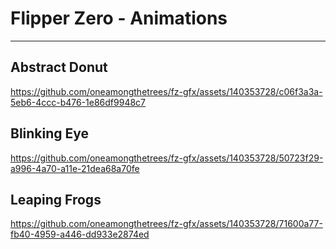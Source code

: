# Flipper Zero - Animations
---
## Abstract Donut
https://github.com/oneamongthetrees/fz-gfx/assets/140353728/c06f3a3a-5eb6-4ccc-b476-1e86df9948c7

## Blinking Eye
https://github.com/oneamongthetrees/fz-gfx/assets/140353728/50723f29-a996-4a70-a11e-21dea68a70fe

## Leaping Frogs
https://github.com/oneamongthetrees/fz-gfx/assets/140353728/71600a77-fb40-4959-a446-dd933e2874ed

